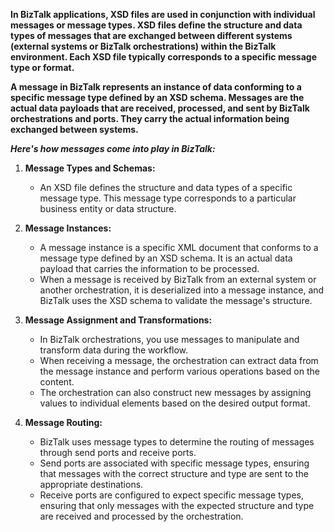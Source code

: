 **In BizTalk applications, XSD files are used in conjunction with individual messages or message types. XSD files define the structure and data types of messages that are exchanged between different systems (external systems or BizTalk orchestrations) within the BizTalk environment. Each XSD file typically corresponds to a specific message type or format.**

**A message in BizTalk represents an instance of data conforming to a specific message type defined by an XSD schema. Messages are the actual data payloads that are received, processed, and sent by BizTalk orchestrations and ports. They carry the actual information being exchanged between systems.**

***Here's how messages come into play in BizTalk:***

1. **Message Types and Schemas:**
   - An XSD file defines the structure and data types of a specific message type. This message type corresponds to a particular business entity or data structure.

2. **Message Instances:**
   - A message instance is a specific XML document that conforms to a message type defined by an XSD schema. It is an actual data payload that carries the information to be processed.
   - When a message is received by BizTalk from an external system or another orchestration, it is deserialized into a message instance, and BizTalk uses the XSD schema to validate the message's structure.

3. **Message Assignment and Transformations:**
   - In BizTalk orchestrations, you use messages to manipulate and transform data during the workflow.
   - When receiving a message, the orchestration can extract data from the message instance and perform various operations based on the content.
   - The orchestration can also construct new messages by assigning values to individual elements based on the desired output format.

4. **Message Routing:**
   - BizTalk uses message types to determine the routing of messages through send ports and receive ports.
   - Send ports are associated with specific message types, ensuring that messages with the correct structure and type are sent to the appropriate destinations.
   - Receive ports are configured to expect specific message types, ensuring that only messages with the expected structure and type are received and processed by the orchestration.
